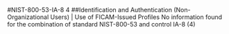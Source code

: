#NIST-800-53-IA-8 4
##Identification and Authentication (Non-Organizational Users) | Use of FICAM-Issued Profiles
No information found for the combination of standard NIST-800-53 and control IA-8 (4)
